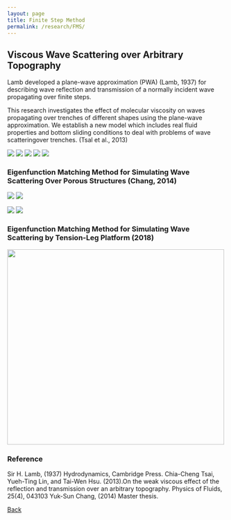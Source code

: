 ```yaml
---
layout: page
title: Finite Step Method 
permalink: /research/FMS/
---
```

## Viscous Wave Scattering over Arbitrary Topography

Lamb developed a plane-wave approximation (PWA) (Lamb, 1937) for describing wave reflection and transmission of a normally incident wave propagating over finite steps.

This research investigates the effect of molecular viscosity on waves propagating over trenches of different shapes using the plane-wave approximation. We establish a new model which includes real fluid properties and bottom sliding conditions to deal with problems of wave scatteringover trenches. (Tsal et al., 2013)

<img src="https://static.wixstatic.com/media/d19f46_59e1f9e06f884e379bdc1bff53959920.png/v1/fill/w_628,h_315,al_c,lg_1,q_85/d19f46_59e1f9e06f884e379bdc1bff53959920.webp">
<img src="https://static.wixstatic.com/media/d19f46_6518d94bccfe48f2860bf24cdcb003bd.png/v1/fill/w_504,h_343,al_c,q_85,usm_0.66_1.00_0.01/d19f46_6518d94bccfe48f2860bf24cdcb003bd.webp"> <img src="https://static.wixstatic.com/media/d19f46_e471c4e4cc7647d295203882b2f7f3a8.png/v1/fill/w_456,h_456,al_c,lg_1,q_85/d19f46_e471c4e4cc7647d295203882b2f7f3a8.webp">
<img src="https://static.wixstatic.com/media/d19f46_ba5b622bebac44319af7eb762a08ffdd.png/v1/fill/w_504,h_436,al_c,q_85,usm_0.66_1.00_0.01/d19f46_ba5b622bebac44319af7eb762a08ffdd.webp"> <img src="https://static.wixstatic.com/media/d19f46_a49d6db7baa744f3b8c8336cb7227726.png/v1/fill/w_551,h_420,al_c,lg_1,q_85/d19f46_a49d6db7baa744f3b8c8336cb7227726.webp">

### Eigenfunction Matching Method for Simulating Wave Scattering Over Porous Structures (Chang, 2014)

<img src="https://static.wixstatic.com/media/d19f46_e8a79baf72fa427bafc0f3de94e23912.png/v1/fill/w_425,h_289,al_c,q_85,usm_0.66_1.00_0.01/d19f46_e8a79baf72fa427bafc0f3de94e23912.webp"> <img src="https://static.wixstatic.com/media/d19f46_06922c3f44634fcba74af438d26c874b.png/v1/fill/w_724,h_289,al_c,q_85,usm_0.66_1.00_0.01/d19f46_06922c3f44634fcba74af438d26c874b.webp">

<img src="https://static.wixstatic.com/media/d19f46_7ed9c79f68c84edebd50f014d91f1f3d.png/v1/fill/w_594,h_335,al_c,lg_1,q_85/d19f46_7ed9c79f68c84edebd50f014d91f1f3d.webp"> <img src="https://static.wixstatic.com/media/d19f46_3fdd74304443428ea6c05b0e7493ed88.png/v1/fill/w_608,h_340,al_c,lg_1,q_85/d19f46_3fdd74304443428ea6c05b0e7493ed88.webp">

### Eigenfunction Matching Method for  Simulating Wave Scattering by Tension-Leg Platform (2018)

<img src="https://static.wixstatic.com/media/d19f46_e1cb58de1f8642b683af0765684dfc43~mv2.png/v1/fill/w_750,h_634,al_c,q_90,usm_0.66_1.00_0.01/%E6%9C%AA%E5%91%BD%E5%90%8D.webp" width ="500" height="450">

### Reference
Sir H. Lamb, (1937) Hydrodynamics, Cambridge Press.
Chia-Cheng Tsai, Yueh-Ting Lin, and Tai-Wen Hsu. (2013).On the weak viscous effect of the reflection and transmission over an arbitrary topography. Physics of Fluids, 25(4), 043103
Yuk-Sun Chang, (2014) Master thesis.

[Back](https://finitetsai.github.io/research)
